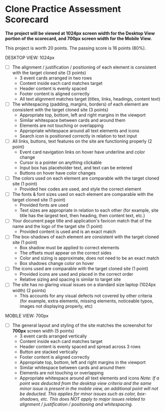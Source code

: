 # Clone Practice Assessment Scorecard

__The project will be viewed at 1024px screen width for the Desktop View portion
of the scorecard, and 700px screen width for the Mobile View.__

This project is worth 20 points. The passing score is 16 points (80%).

DESKTOP VIEW: 1024px

  - [ ] The alignment / justification / positioning of each element is
    consistent with the target cloned site (3 points)
    - 3 event cards arranged in two rows
    - Content inside each card matches target
    - Header content is evenly spaced
    - Footer content is aligned correctly
    - All text alignment matches target (titles, links, headings, content text)
  - [ ] The whitespacing (padding, margins, borders) of each
    element are consistent with the target cloned site (3 points)
    - Appropriate top, bottom, left and right margins in the viewport
    - Similar whitespace between cards and around them
    - Elements are not touching or overlapping
    - Appropriate whitespace around all text elements and icons
    - Search icon is positioned correctly in relation to text input
  - [ ] All links, buttons, text features on the site are functioning properly
    (2 point)
    - Event card navigation links on hover have underline and color change
    - Cursor is a pointer on anything clickable
    - Input box has placeholder text, and text can be entered
    - Buttons on hover have color changes
  - [ ] The colors used on each element are comparable with the target cloned
    site (1 point)
    - Provided hex codes are used, and style the correct element
  - [ ] The fonts & font sizes used on each element are comparable with the
    target cloned site (1 point)
    - Provided fonts are used
    - Text sizes are appropriate in relation to each other (for example, site
      title has the largest text, then heading, then content text, etc.)
  - [ ] Your document page title and application's favicon match that of the
    name and the logo of the target site (1 point)
    - Provided content is used and is an exact match
  - [ ] The box-shadows of each element are consistent with the target cloned
    site (1 point)
    - Box shadow must be applied to correct elements
    - The offsets must appear on the correct sides
    - Color and sizing is approximate, does not need to be an exact match
    - Box shadows change color on hover
  - [ ] The icons used are comparable with the target cloned site (1
    point)
    - Provided icons are used and placed in the correct order
    - Relative sizing and spacing is similar to target site
  - [ ] The site has no glaring visual issues on a standard size laptop (1024px
    width) (2 points)
    - This accounts for any visual defects not covered by other criteria (for
      example, extra elements, missing elements, noticeable typos, images not
      displaying properly, etc)

MOBILE VIEW: 700px

  - [ ] The general layout and styling of the site matches the screenshot for
  __700px__ screen width (5 points)
    - 3 event cards arranged vertically
    - Content inside each card matches target
    - Header content is evenly spaced and spread across 3 rows
    - Button are stacked vertically
    - Footer content is aligned correctly
    - Appropriate top, bottom, left and right margins in the viewport
    - Similar whitespace between cards and around them
    - Elements are not touching or overlapping
    - Appropriate whitespace around all text elements and icons
_Note: If a point was deducted from the desktop view criteria and the same minor issue is present in the mobile view, an additional point will not be deducted. This applies for minor issues such as color, box-shadows, etc. This does NOT apply to major issues related to alignment / justification / positioning and whitespacing._